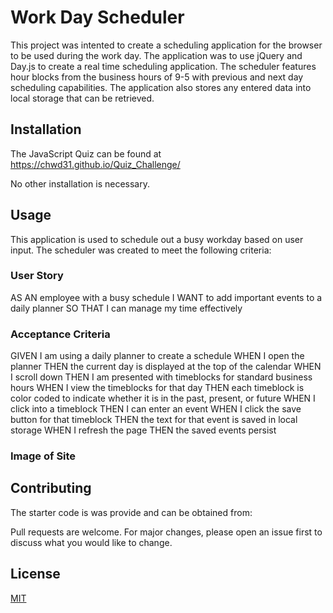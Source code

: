 # Work Day Scheduler

This project was intented to create a scheduling application for the browser to be used during the work day.  The application was to use jQuery and Day.js to create a real time scheduling application.  The scheduler features hour blocks from the business hours of 9-5 with previous and next day scheduling capabilities.  The application also stores any entered data into local storage that can be retrieved. 

## Installation

The JavaScript Quiz can be found at https://chwd31.github.io/Quiz_Challenge/  

No other installation is necessary.

## Usage
This application is used to schedule out a busy workday based on user input.  The scheduler was created to meet the following criteria:
### User Story
AS AN employee with a busy schedule
I WANT to add important events to a daily planner
SO THAT I can manage my time effectively
### Acceptance Criteria
GIVEN I am using a daily planner to create a schedule
WHEN I open the planner
THEN the current day is displayed at the top of the calendar
WHEN I scroll down
THEN I am presented with timeblocks for standard business hours
WHEN I view the timeblocks for that day
THEN each timeblock is color coded to indicate whether it is in the past, present, or future
WHEN I click into a timeblock
THEN I can enter an event
WHEN I click the save button for that timeblock
THEN the text for that event is saved in local storage
WHEN I refresh the page
THEN the saved events persist


### Image of Site




## Contributing
The starter code is was provide and can be obtained from:  

Pull requests are welcome. For major changes, please open an issue first
to discuss what you would like to change.


## License

[MIT](https://choosealicense.com/licenses/mit/)
